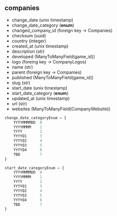 ## companies

- change_date (unix timestamp)
- change_date_category (**enum**)
- changed_company_id (foreign key -> Companies)
- checksum (uuid)
- country (integer)
- created_at (unix timestamp)
- description (str)
- developed (ManyToManyField(game_id))
- logo (foreing key -> CompanyLogos)
- name (str)
- parent (foreign key -> Companies)
- published (ManyToManyField(game_id))
- slug (str)
- start_date (unix timestamp)
- start_date_category (**enum**)
- updated_at (unix timestamp)
- url (str)
- websites (ManyToManyField(CompanyWebsite))

```python
change_date_categoryEnum = {
    YYYYMMMMDD	0
    YYYYMMMM	1
    YYYY	    2
    YYYYQ1	    3
    YYYYQ2	    4
    YYYYQ3	    5
    YYYYQ4	    6
    TBD	        7
}
```

```python
start_date_categoryEnum = {
    YYYYMMMMDD	0
    YYYYMMMM	1
    YYYY	    2
    YYYYQ1	    3
    YYYYQ2	    4
    YYYYQ3	    5
    YYYYQ4	    6
    TBD	        7
}
```